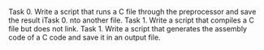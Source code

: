 Task 0. Write a script that runs a C file through the preprocessor and save the result iTask 0. nto another file.
Task 1. Write a script that compiles a C file but does not link.
Task 1. Write a script that generates the assembly code of a C code and save it in an output file.
